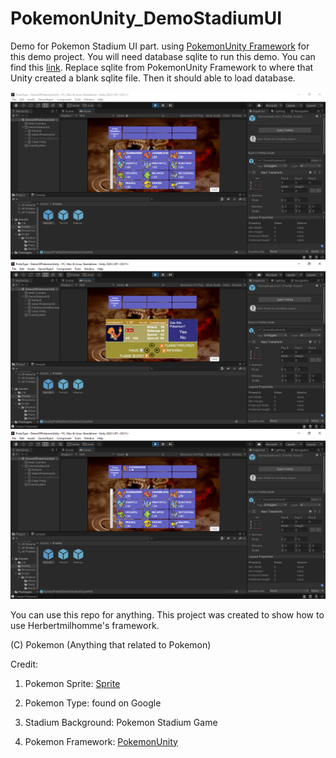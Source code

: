 # PokemonUnity_DemoStadiumUI
Demo for Pokemon Stadium UI part.
using [PokemonUnity Framework](https://github.com/herbertmilhomme/PokemonUnity) for this demo project. You will need database sqlite to run this demo. You can find this [link](https://github.com/herbertmilhomme/PokemonUnity/blob/UnityDemoWithNoAssets/veekun-pokedex.sqlite).
Replace sqlite from PokemonUnity Framework to where that Unity created a blank sqlite file. Then it should able to load database.

![alt text](https://github.com/MyzTyn/PokemonUnity_DemoStadiumUI/blob/main/ForReadMe/Capture.PNG)
![alt text](https://github.com/MyzTyn/PokemonUnity_DemoStadiumUI/blob/main/ForReadMe/Capture1.PNG)
![alt text](https://github.com/MyzTyn/PokemonUnity_DemoStadiumUI/blob/main/ForReadMe/Capture2.PNG)

You can use this repo for anything. This project was created to show how to use Herbertmilhomme's framework.

(C) Pokemon (Anything that related to Pokemon)

Credit:

1. Pokemon Sprite: [Sprite](https://github.com/msikma/pokesprite)

2. Pokemon Type: found on Google

3. Stadium Background: Pokemon Stadium Game

4. Pokemon Framework: [PokemonUnity](https://github.com/herbertmilhomme/PokemonUnity)
